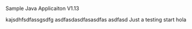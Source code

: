 
Sample Java Applicaiton V1.13

kajsdhfsdfassgsdfg
asdfasdasdfasasdfas
asdfasd
Just a testing 
start
hola
